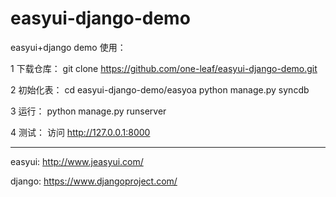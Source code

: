 easyui-django-demo
==================

easyui+django demo 
使用：

1 下载仓库：
 git clone https://github.com/one-leaf/easyui-django-demo.git

2 初始化表：
 cd easyui-django-demo/easyoa
 python manage.py syncdb

3 运行：
 python manage.py runserver
 
4 测试：
 访问 http://127.0.0.1:8000
 
------------------
easyui: http://www.jeasyui.com/

django: https://www.djangoproject.com/
